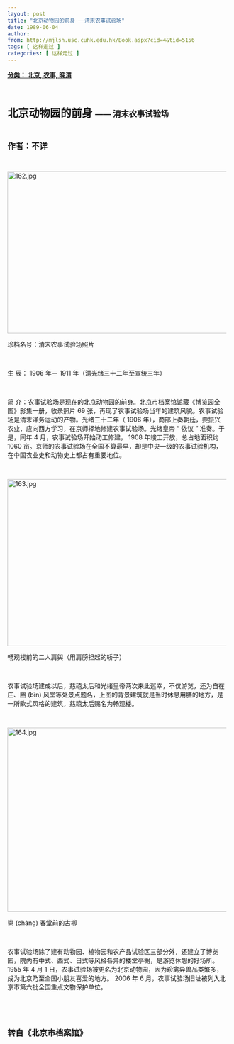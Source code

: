 ```yaml
---
layout: post
title: "北京动物园的前身 ——清末农事试验场"
date: 1989-06-04
author: 
from: http://mjlsh.usc.cuhk.edu.hk/Book.aspx?cid=4&tid=5156
tags: [ 这样走过 ]
categories: [ 这样走过 ]
---
```


<div style="margin: 15px 10px 10px 0px;">
 <div>
  <span id="ctl00_ContentPlaceHolder1_chapter1_SubjectLabel" style="font-weight:bold;text-decoration:underline;">
   分类： 北京, 农事, 晚清
  </span>
 </div>
 <p class="p1">
  <b>
   <font size="5">
    <span class="s1">
    </span>
    <br/>
   </font>
  </b>
 </p>
 <p class="p2">
  <span class="s1">
   <b>
    <font size="5">
     北京动物园的前身
    </font>
   </b>
  </span>
  <b style="-webkit-text-stroke-width: initial;">
   <font size="4">
    <span class="s2">
     ——
    </span>
    <span class="s1">
     清末农事试验场
    </span>
   </font>
  </b>
 </p>
 <p class="p1">
  <span class="s1">
  </span>
  <br/>
 </p>
 <p class="p2">
  <span class="s1">
   <b>
    <font size="4">
     作者：不详
    </font>
   </b>
  </span>
 </p>
 <p class="p1">
  <span class="s1">
  </span>
  <br/>
 </p>
 <p class="p3">
  <span class="s1">
   <img alt="162.jpg" border="0" height="366" src="/medias/contents/5156/162.jpg" width="550"/>
  </span>
 </p>
 <p class="p2">
  <span class="s1">
   珍档名号：清末农事试验场照片
  </span>
 </p>
 <p class="p1">
  <span class="s1">
  </span>
  <br/>
 </p>
 <p class="p2">
  <span class="s1">
   生
  </span>
  <span class="s2">
   <span class="Apple-converted-space">
   </span>
  </span>
  <span class="s1">
   辰：
  </span>
  <span class="s2">
   1906
  </span>
  <span class="s1">
   年－
  </span>
  <span class="s2">
   1911
  </span>
  <span class="s1">
   年（清光绪三十二年至宣统三年）
  </span>
 </p>
 <p class="p1">
  <span class="s1">
  </span>
  <br/>
 </p>
 <p class="p2">
  <span class="s1">
   简
  </span>
  <span class="s2">
   <span class="Apple-converted-space">
   </span>
  </span>
  <span class="s1">
   介：农事试验场是现在的北京动物园的前身。北京市档案馆馆藏《博览园全图》影集一册，收录照片
  </span>
  <span class="s2">
   69
  </span>
  <span class="s1">
   张，再现了农事试验场当年的建筑风貌。农事试验场是清末洋务运动的产物。光绪三十二年（
  </span>
  <span class="s2">
   1906
  </span>
  <span class="s1">
   年），商部上奏朝廷，要振兴农业，应向西方学习，在京师择地修建农事试验场。光绪皇帝
  </span>
  <span class="s2">
   “
  </span>
  <span class="s1">
   依议
  </span>
  <span class="s2">
   ”
  </span>
  <span class="s1">
   准奏。于是，同年
  </span>
  <span class="s2">
   4
  </span>
  <span class="s1">
   月，农事试验场开始动工修建，
  </span>
  <span class="s2">
   1908
  </span>
  <span class="s1">
   年竣工开放，总占地面积约
  </span>
  <span class="s2">
   1060
  </span>
  <span class="s1">
   亩。京师的农事试验场在全国不算最早，却是中央一级的农事试验机构，在中国农业史和动物史上都占有重要地位。
  </span>
 </p>
 <p class="p1">
  <span class="s1">
  </span>
  <br/>
 </p>
 <p class="p3">
  <span class="s1">
   <img alt="163.jpg" border="0" height="377" src="/medias/contents/5156/163.jpg" width="550"/>
  </span>
 </p>
 <p class="p2">
  <span class="s1">
   畅观楼前的二人肩舆（用肩膀担起的轿子）
  </span>
 </p>
 <p class="p1">
  <span class="s1">
  </span>
  <br/>
 </p>
 <p class="p2">
  <span class="s1">
   农事试验场建成以后，慈禧太后和光绪皇帝两次来此巡幸，不仅游览，还为自在庄、豳
  </span>
  <span class="s2">
   (bīn)
  </span>
  <span class="s1">
   风堂等处景点题名，上图的背景建筑就是当时休息用膳的地方，是一所欧式风格的建筑，慈禧太后赐名为畅观楼。
  </span>
 </p>
 <p class="p1">
  <span class="s1">
  </span>
  <br/>
 </p>
 <p class="p3">
  <span class="s1">
   <img alt="164.jpg" border="0" height="416" src="/medias/contents/5156/164.jpg" width="550"/>
  </span>
 </p>
 <p class="p3">
  <span class="s3">
   鬯
  </span>
  <span class="s1">
   (chàng)
  </span>
  <span class="s3">
   春堂前的古柳
  </span>
 </p>
 <p class="p1">
  <span class="s1">
  </span>
  <br/>
 </p>
 <p class="p2">
  <span class="s1">
   农事试验场除了建有动物园、植物园和农产品试验区三部分外，还建立了博览园，院内有中式、西式、日式等风格各异的楼堂亭榭，是游览休憩的好场所。
  </span>
  <span class="s2">
   1955
  </span>
  <span class="s1">
   年
  </span>
  <span class="s2">
   4
  </span>
  <span class="s1">
   月
  </span>
  <span class="s2">
   1
  </span>
  <span class="s1">
   日，农事试验场被更名为北京动物园，因为珍禽异兽品类繁多，成为北京乃至全国小朋友喜爱的地方。
  </span>
  <span class="s2">
   2006
  </span>
  <span class="s1">
   年
  </span>
  <span class="s2">
   6
  </span>
  <span class="s1">
   月，农事试验场旧址被列入北京市第六批全国重点文物保护单位。
  </span>
 </p>
 <p class="p1">
  <span class="s1">
  </span>
  <br/>
 </p>
 <p class="p1">
  <b>
   <font size="4">
    <span class="s1">
    </span>
    <br/>
   </font>
  </b>
 </p>
 <p class="p2">
  <span class="s1">
   <b>
    <font size="4">
     转自《北京市档案馆》
    </font>
   </b>
  </span>
 </p>
</div>

